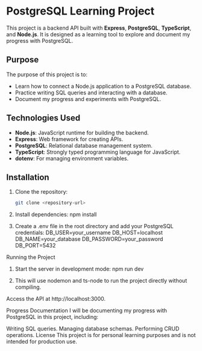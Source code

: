 # PostgreSQL Learning Project

This project is a backend API built with **Express**, **PostgreSQL**, **TypeScript**, and **Node.js**. It is designed as a learning tool to explore and document my progress with PostgreSQL.

## Purpose
The purpose of this project is to:
- Learn how to connect a Node.js application to a PostgreSQL database.
- Practice writing SQL queries and interacting with a database.
- Document my progress and experiments with PostgreSQL.

## Technologies Used
- **Node.js**: JavaScript runtime for building the backend.
- **Express**: Web framework for creating APIs.
- **PostgreSQL**: Relational database management system.
- **TypeScript**: Strongly typed programming language for JavaScript.
- **dotenv**: For managing environment variables.

## Installation
1. Clone the repository:
   ```bash
   git clone <repository-url>

2. Install dependencies:
   npm install

3. Create a .env file in the root directory and add your PostgreSQL credentials:
   DB_USER=your_username
   DB_HOST=localhost
   DB_NAME=your_database
   DB_PASSWORD=your_password
   DB_PORT=5432

Running the Project
1. Start the server in development mode:
    npm run dev

2. This will use nodemon and ts-node to run the project directly without compiling.

Access the API at http://localhost:3000.


Progress Documentation
I will be documenting my progress with PostgreSQL in this project, including:

Writing SQL queries.
Managing database schemas.
Performing CRUD operations.
License
This project is for personal learning purposes and is not intended for production use.



